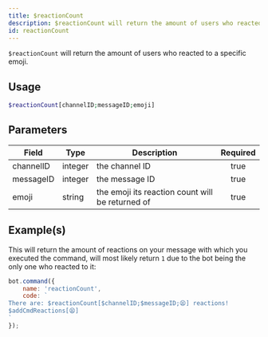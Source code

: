 ```yaml
---
title: $reactionCount
description: $reactionCount will return the amount of users who reacted to a specific emoji.
id: reactionCount
---
```


`$reactionCount` will return the amount of users who reacted to a specific emoji.

## Usage

```php
$reactionCount[channelID;messageID;emoji]
```

## Parameters

| Field     | Type    | Description                                      | Required |
|-----------|---------|--------------------------------------------------|:--------:|
| channelID | integer | the channel ID                                   |   true   |
| messageID | integer | the message ID                                   |   true   |
| emoji     | string  | the emoji its reaction count will be returned of |   true   |

## Example(s)

This will return the amount of reactions on your message with which you executed the command, will most likely
return `1` due to the bot being the only one who reacted to it:

```javascript
bot.command({
    name: 'reactionCount',
    code: `
There are: $reactionCount[$channelID;$messageID;😫] reactions!
$addCmdReactions[😫]
`
});
```
